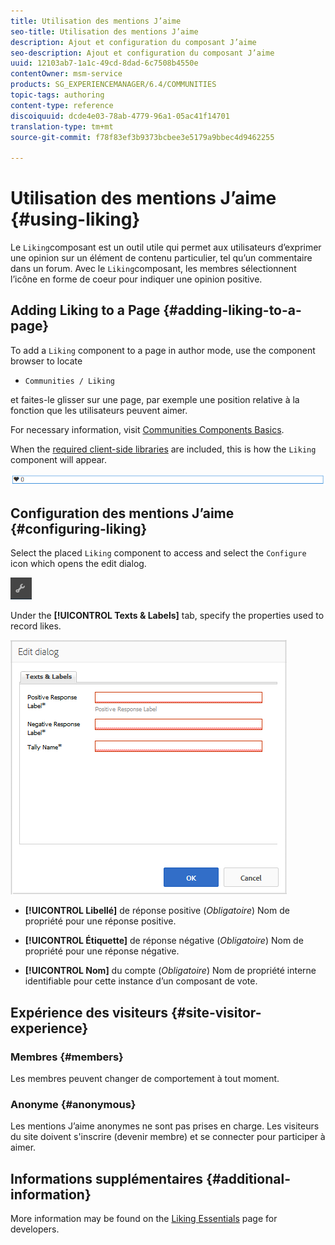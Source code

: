 ```yaml
---
title: Utilisation des mentions J’aime
seo-title: Utilisation des mentions J’aime
description: Ajout et configuration du composant J’aime
seo-description: Ajout et configuration du composant J’aime
uuid: 12103ab7-1a1c-49cd-8dad-6c7508b4550e
contentOwner: msm-service
products: SG_EXPERIENCEMANAGER/6.4/COMMUNITIES
topic-tags: authoring
content-type: reference
discoiquuid: dcde4e03-78ab-4779-96a1-05ac41f14701
translation-type: tm+mt
source-git-commit: f78f83ef3b9373bcbee3e5179a9bbec4d9462255

---
```



# Utilisation des mentions J’aime {#using-liking}

Le `Liking`composant est un outil utile qui permet aux utilisateurs d’exprimer une opinion sur un élément de contenu particulier, tel qu’un commentaire dans un forum. Avec le `Liking`composant, les membres sélectionnent l’icône en forme de coeur pour indiquer une opinion positive.

## Adding Liking to a Page {#adding-liking-to-a-page}

To add a `Liking` component to a page in author mode, use the component browser to locate

* `Communities / Liking`

et faites-le glisser sur une page, par exemple une position relative à la fonction que les utilisateurs peuvent aimer.

For necessary information, visit [Communities Components Basics](basics.md).

When the [required client-side libraries](essentials-liking.md#essentials-for-client-side) are included, this is how the `Liking` component will appear.

![chlimage_1-93](assets/chlimage_1-93.png)

## Configuration des mentions J’aime {#configuring-liking}

Select the placed `Liking` component to access and select the `Configure` icon which opens the edit dialog.

![chlimage_1-94](assets/chlimage_1-94.png)

Under the **[!UICONTROL Texts &amp; Labels]** tab, specify the properties used to record likes.

![chlimage_1-95](assets/chlimage_1-95.png)

* **[!UICONTROL Libellé]** de réponse positive (*Obligatoire*) Nom de propriété pour une réponse positive.

* **[!UICONTROL Étiquette]** de réponse négative (*Obligatoire*) Nom de propriété pour une réponse négative.

* **[!UICONTROL Nom]** du compte (*Obligatoire*) Nom de propriété interne identifiable pour cette instance d’un composant de vote.

## Expérience des visiteurs {#site-visitor-experience}

### Membres {#members}

Les membres peuvent changer de comportement à tout moment.

### Anonyme {#anonymous}

Les mentions J’aime anonymes ne sont pas prises en charge. Les visiteurs du site doivent s&#39;inscrire (devenir membre) et se connecter pour participer à aimer.

## Informations supplémentaires {#additional-information}

More information may be found on the [Liking Essentials](essentials-liking.md) page for developers.
